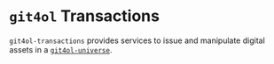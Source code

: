 # `git4ol` Transactions

`git4ol-transactions` provides services to issue and manipulate digital assets in a [`git4ol-universe`](https://github.com/open-learning/git4ol-universe/).
